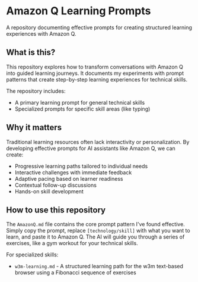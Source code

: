 # Amazon Q Learning Prompts

A repository documenting effective prompts for creating structured learning experiences with Amazon Q.

## What is this?

This repository explores how to transform conversations with Amazon Q into guided learning journeys. It documents my experiments with prompt patterns that create step-by-step learning experiences for technical skills.

The repository includes:
- A primary learning prompt for general technical skills
- Specialized prompts for specific skill areas (like typing)

## Why it matters

Traditional learning resources often lack interactivity or personalization. By developing effective prompts for AI assistants like Amazon Q, we can create:

- Progressive learning paths tailored to individual needs
- Interactive challenges with immediate feedback
- Adaptive pacing based on learner readiness
- Contextual follow-up discussions
- Hands-on skill development

## How to use this repository

The `AmazonQ.md` file contains the core prompt pattern I've found effective. Simply copy the prompt, replace `[technology/skill]` with what you want to learn, and paste it to Amazon Q. The AI will guide you through a series of exercises, like a gym workout for your technical skills.

For specialized skills:
- `w3m-learning.md` - A structured learning path for the w3m text-based browser using a Fibonacci sequence of exercises
